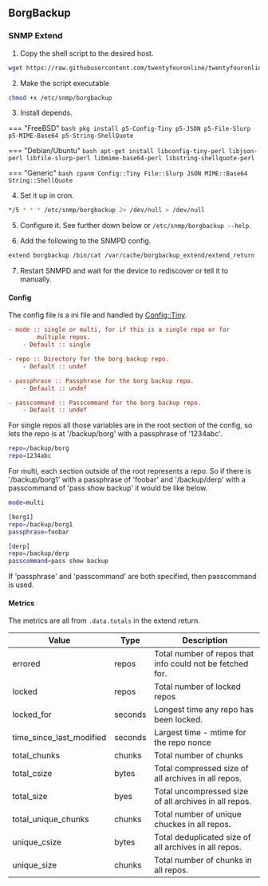 ## BorgBackup

### SNMP Extend

1. Copy the shell script to the desired host.

```bash
wget https://raw.githubusercontent.com/twentyfouronline/twentyfouronline-agent/master/snmp/borgbackup -O /etc/snmp/borgbackup
```

2. Make the script executable

```bash
chmod +x /etc/snmp/borgbackup
```

3. Install depends.

=== "FreeBSD"
    ```bash
    pkg install p5-Config-Tiny p5-JSON p5-File-Slurp p5-MIME-Base64 p5-String-ShellQuote
    ```

=== "Debian/Ubuntu"
    ```bash
    apt-get install libconfig-tiny-perl libjson-perl libfile-slurp-perl libmime-base64-perl libstring-shellquote-perl
    ```

=== "Generic"
    ```bash
    cpanm Config::Tiny File::Slurp JSON MIME::Base64 String::ShellQuote
    ```

4. Set it up in cron.

``` bash
*/5 * * * /etc/snmp/borgbackup 2> /dev/null > /dev/null
```

5. Configure it. See further down below or `/etc/snmp/borgbackup --help`.

6. Add the following to the SNMPD config.

```bash
extend borgbackup /bin/cat /var/cache/borgbackup_extend/extend_return
```

7. Restart SNMPD and wait for the device to rediscover or tell it to
   manually.

#### Config

The config file is a ini file and handled by
[Config::Tiny](https://metacpan.org/pod/Config::Tiny).

```ini
- mode :: single or multi, for if this is a single repo or for
        multiple repos.
    - Default :: single

- repo :: Directory for the borg backup repo.
    - Default :: undef

- passphrase :: Passphrase for the borg backup repo.
    - Default :: undef

- passcommand :: Passcommand for the borg backup repo.
    - Default :: undef
```

For single repos all those variables are in the root section of the config,
so lets the repo is at '/backup/borg' with a passphrase of '1234abc'.

```bash
repo=/backup/borg
repo=1234abc
```

For multi, each section outside of the root represents a repo. So if
there is '/backup/borg1' with a passphrase of 'foobar' and
'/backup/derp' with a passcommand of 'pass show backup' it would be
like below.

```bash
mode=multi

[borg1]
repo=/backup/borg1
passphrase=foobar

[derp]
repo=/backup/derp
passcommand=pass show backup
```

If 'passphrase' and 'passcommand' are both specified, then passcommand
is used.

#### Metrics

The metrics are all from `.data.totals` in the extend return.

| Value                    | Type    | Description                                               |
|--------------------------|---------|-----------------------------------------------------------|
| errored                  | repos   | Total number of repos that info could not be fetched for. |
| locked                   | repos   | Total number of locked repos                              |
| locked_for               | seconds | Longest time any repo has been locked.                    |
| time_since_last_modified | seconds | Largest time - mtime for the repo nonce                   |
| total_chunks             | chunks  | Total number of chunks                                    |
| total_csize              | bytes   | Total compressed size of all archives in all repos.       |
| total_size               | byes    | Total uncompressed size of all archives in all repos.     |
| total_unique_chunks      | chunks  | Total number of unique chuckes in all repos.              |
| unique_csize             | bytes   | Total deduplicated size of all archives in all repos.     |
| unique_size              | chunks  | Total number of chunks in all repos.                      |




